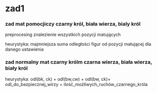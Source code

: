 # zad1

### zad mat pomocjiczy czarny król, biała wierza, bialy król

preprocesing
znalezienie wszystkich pozycji matujących

heurystyka:
majmniejsza suma odległości figur od pozycji matującej dla danego ustawienia

### zad normalny mat czarny królm czarna wierza, biała wierza, biały król

heurystyka:
    odl(bk, ck) + odl(bw,cw) + odl(bw, ck)+ odl_do_bezpiecznej_wirzy + ilość_możliwych_ruchów_czarnego_króla
